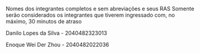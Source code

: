 Nomes dos integrantes completos e sem abreviações e seus RAS
Somente serão considerados os integrantes que tiverem ingressado com, no máximo, 30 minutos de atraso

Danilo Lopes da Silva - 2040482323013

Enoque Wei Der Zhou - 2040482022036